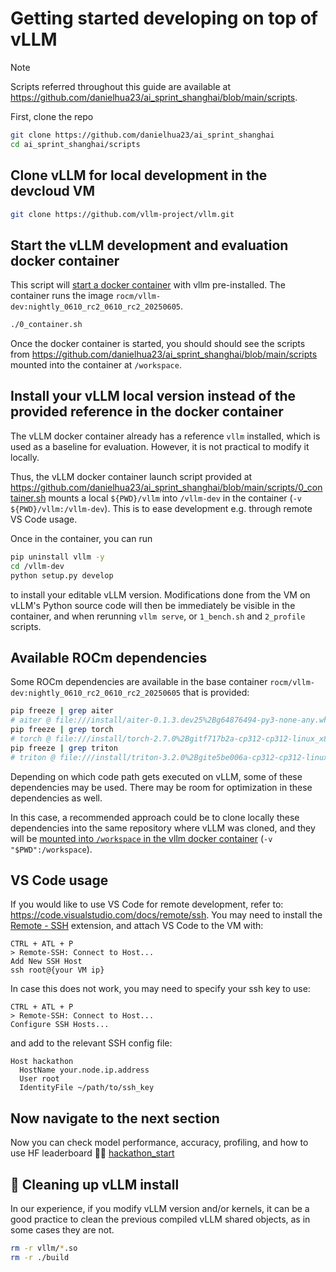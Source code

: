 # Getting started developing on top of vLLM

> [!NOTE]  
> Scripts referred throughout this guide are available at https://github.com/danielhua23/ai_sprint_shanghai/blob/main/scripts.

First, clone the repo

```sh
git clone https://github.com/danielhua23/ai_sprint_shanghai
cd ai_sprint_shanghai/scripts
```

## Clone vLLM for local development in the devcloud VM

```bash
git clone https://github.com/vllm-project/vllm.git 
```

## Start the vLLM development and evaluation docker container

This script will [start a docker container](https://github.com/danielhua23/ai_sprint_shanghai/blob/main/scripts/0_container.sh) with vllm pre-installed. The container runs the image `rocm/vllm-dev:nightly_0610_rc2_0610_rc2_20250605`.

```sh
./0_container.sh
```

Once the docker container is started, you should should see the scripts from https://github.com/danielhua23/ai_sprint_shanghai/blob/main/scripts mounted into the container at `/workspace`.

## Install your vLLM local version instead of the provided reference in the docker container

The vLLM docker container already has a reference `vllm` installed, which is used as a baseline for evaluation. However, it is not practical to modify it locally.

Thus, the vLLM docker container launch script provided at https://github.com/danielhua23/ai_sprint_shanghai/blob/main/scripts/0_container.sh mounts a local `${PWD}/vllm` into `/vllm-dev` in the container (`-v ${PWD}/vllm:/vllm-dev`). This is to ease development e.g. through remote VS Code usage.

Once in the container, you can run

```bash
pip uninstall vllm -y
cd /vllm-dev
python setup.py develop
```

to install your editable vLLM version. Modifications done from the VM on vLLM's Python source code will then be immediately be visible in the container, and when rerunning `vllm serve`, or `1_bench.sh` and `2_profile` scripts.

## Available ROCm dependencies

Some ROCm dependencies are available in the base container `rocm/vllm-dev:nightly_0610_rc2_0610_rc2_20250605` that is provided:

```bash
pip freeze | grep aiter
# aiter @ file:///install/aiter-0.1.3.dev25%2Bg64876494-py3-none-any.whl#sha256=72290db37bac124739cf37ad0486d73b78cb91796dbbd346e3611e1e7dc410c1
pip freeze | grep torch
# torch @ file:///install/torch-2.7.0%2Bgitf717b2a-cp312-cp312-linux_x86_64.whl#sha256=f5a514d055081411e3a1779889f06840cff490eadc0bf83f587b6b3e8cab6f4b
pip freeze | grep triton
# triton @ file:///install/triton-3.2.0%2Bgite5be006a-cp312-cp312-linux_x86_64.whl#sha256=5ab00b333450c7179db7034795d0c70be6fa5e9a6ed2e203b11fb52cea116efc
```

Depending on which code path gets executed on vLLM, some of these dependencies may be used. There may be room for optimization in these dependencies as well.

In this case, a recommended approach could be to clone locally these dependencies into the same repository where vLLM was cloned, and they will be [mounted into `/workspace` in the vllm docker container](https://github.com/danielhua23/ai_sprint_shanghai/blob/main/scripts/0_container.sh#L43) (`-v "$PWD":/workspace`).

## VS Code usage

If you would like to use VS Code for remote development, refer to: https://code.visualstudio.com/docs/remote/ssh. You may need to install the [Remote - SSH](https://marketplace.visualstudio.com/items?itemName=ms-vscode-remote.remote-ssh) extension, and attach VS Code to the VM with:

```
CTRL + ATL + P
> Remote-SSH: Connect to Host...
Add New SSH Host
ssh root@{your VM ip}
```

In case this does not work, you may need to specify your ssh key to use:

```
CTRL + ATL + P
> Remote-SSH: Connect to Host...
Configure SSH Hosts...
```

and add to the relevant SSH config file:

```
Host hackathon
  HostName your.node.ip.address
  User root
  IdentityFile ~/path/to/ssh_key
```

## Now navigate to the next section

Now you can check model performance, accuracy, profiling, and how to use HF leaderboard
🏃‍➡️ [hackathon_start](https://github.com/danielhua23/ai_sprint_shanghai/tree/main/hackathon_guides/2_perf_accuracy_profile_vllm)

## 📌 Cleaning up vLLM install

In our experience, if you modify vLLM version and/or kernels, it can be a good practice to clean the previous compiled vLLM shared objects, as in some cases they are not.

```bash
rm -r vllm/*.so
rm -r ./build
```
